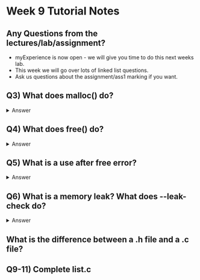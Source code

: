 # Week 9 Tutorial Notes

## Any Questions from the lectures/lab/assignment?

* myExperience is now open - we will give you time to do this next weeks lab.
* This week we will go over lots of linked list questions.
* Ask us questions about the assignment/ass1 marking if you want.

## Q3) What does malloc() do?

<details>
<summary>Answer</summary>

    If we answer this with a diagram, we can show that the memory allocated using malloc is outside the memory for any function, so it lasts beyond the functions themselves.
    Malloc() will always return a pointer that will give us the address of this memory. This means we will have a pointer to a variable that won't be cleaned up automatically and we can pass that around between functions etc.

    The input to malloc() will be the number of bytes needed to store the variable. We will nearly always use sizeof() to find out this value.

    The code below can be useful, but there's not much there. It's more useful to think about what "allocating memory" means. It's basically the idea that we're creating a new variable, except it's only accessible by a pointer and it lasts after the function that created it has returned.

    // a generic linked list node (we could use any struct we want here)
    struct node {
        int data;
        struct node * next;
    };

```c
    struct node *makeNode(int inputData) {
        struct node *n;
        n = malloc(sizeof (struct node));
        return n;
    }
```

</details>

## Q4) What does free() do?

<details>
<summary>Answer</summary>
    
    Free will return allocated memory to the computer. This means it will follow the pointer (which it is given as input) to a memory location and free as much memory as the pointer has allocated to it. free knows how much memory to free based on the information stored when malloc is called as these two functions are from the same library.

</details>

## Q5) What is a use after free error?

<details>
<summary>Answer</summary>
    
    A use after free error occurs when memory which has deallocated with free is subsequently used. Here is a very simple example:
    free(p);
    printf("%d\n", p->data);
    Students often incorrectly believe that it is must be safe to access p->data because nothing can have changed.
    Commonly free will change the contents of the memory it is given (back) to record its internal housekeeping information.

    More generally in a threaded program a malloc could be called in another thread between the free and the printf.

    In more complex programs its common mistake for programmers to free some memory, for example holding a struct, but forget that it is still being used elsewhere in their code (probably via different pointer).

    As their code keeps executing if malloc is called again to store another struct it is likely to be allocated the recently freed memory.

    This means what are meant to be two structs containing different values are now occupying the one piece of memory.

    This has disastrous results as assignments to one struct change the other.

    Not only is this is very difficult to debug, but malicious users exploit these error (in extremely convoluted ways) to bypass security.

    So essentially:

    you malloc some memory
    1) you free that memory
    2) you forget you've freed it, and try to use it again e.g. dereference fields in a struct
    3) somewhere between steps 2 and 3, I malloced memory which ended up in the same memory as yours was
    4) I put whatever I want in that memory; when you try to use it, you get whatever I've put there
    (this might not sound so bad in the scope of COMP1511 code, but it's very dangerous when it comes to things like function pointers, wherein UAF means you can have arbitrary code execution. yay security.)

</details>

## Q6) What is a memory leak? What does --leak-check do?

<details>
<summary>Answer</summary>
    
    A memory leak is when a program doesn't free memory allocated with malloc.

    This is (generally) not important in the programs we write in COMP1511 because they run only for short periods of time and allocate small amounts of memory.

    But if, for example, a web browser allocates memory (calls malloc) every time a user visits a page but doesn't free the memory (call free) when they leave the page, the web browser's memory use will steadily grow, eventually causing performance problems and then if it exhausts available memory, termination.

    So we want you to practice free-ing memory in lab exercises.

    dcc --leak-check warns you when you haven't freed your memory. It uses an underlying tool named valgrind. It translates valgrind output into something hopefully a COMP1511 student can understand.

    Note, the operating system reclaims all memory when a program exits.

</details>

## What is the difference between a .h file and a .c file?

## Q9-11) Complete list.c
